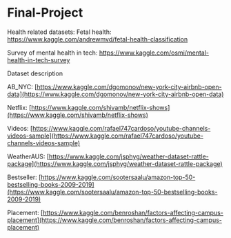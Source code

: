 # Final-Project


Health related datasets:
Fetal health: https://www.kaggle.com/andrewmvd/fetal-health-classification

Survey of mental health in tech: https://www.kaggle.com/osmi/mental-health-in-tech-survey


Dataset description

AB_NYC:  [https://www.kaggle.com/dgomonov/new-york-city-airbnb-open-data](https://www.kaggle.com/dgomonov/new-york-city-airbnb-open-data) 

Netflix:  [https://www.kaggle.com/shivamb/netflix-shows](https://www.kaggle.com/shivamb/netflix-shows) 

Videos:  [https://www.kaggle.com/rafael747cardoso/youtube-channels-videos-sample](https://www.kaggle.com/rafael747cardoso/youtube-channels-videos-sample) 

WeatherAUS:  [https://www.kaggle.com/jsphyg/weather-dataset-rattle-package](https://www.kaggle.com/jsphyg/weather-dataset-rattle-package) 

Bestseller:  [https://www.kaggle.com/sootersaalu/amazon-top-50-bestselling-books-2009-2019](https://www.kaggle.com/sootersaalu/amazon-top-50-bestselling-books-2009-2019) 

Placement:  [https://www.kaggle.com/benroshan/factors-affecting-campus-placement](https://www.kaggle.com/benroshan/factors-affecting-campus-placement) 
